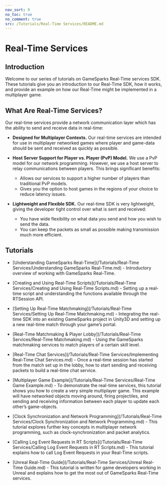 ```yaml
---
nav_sort: 9
no_toc: true
no_comment: true
src: /Tutorials/Real-Time Services/README.md
---
```


# Real-Time Services

## Introduction

Welcome to our series of tutorials on GameSparks Real-Time services SDK. These tutorials give you an introduction to our Real-Time SDK, how it works, and provide an example on how our Real-Time might be implemented in a multiplayer game.


## What Are Real-Time Services?

Our real-time services provide a network communication layer which has the ability to send and receive data in real-time:

* **Designed for Multiplayer Contexts.** Our real-time services are intended for use in multiplayer networked games where player and game-data should be sent and received as quickly as possible.

* **Host Server Support for Player vs. Player (PvP) Model.** We use a PvP model for our network programming. However, we use a host server to relay communications between players. This brings significant benefits:
  * Allows our services to support a higher number of players than traditional PvP models.
  * Gives you the option to host games in the regions of your choice to reduce latency issues.

* **Lightweight and Flexible SDK.** Our real-time SDK is very lightweight, giving the developer tight control over what is sent and received:
  * You have wide flexibility on what data you send and how you wish to send the data.
  * You can keep the packets as small as possible making transmission much more efficient.

## Tutorials

* [Understanding GameSparks Real-Time](/Tutorials/Real-Time Services/Understanding GameSparks Real-Time.md) - Introductory overview of working with GameSparks Real-Time.
* [Creating and Using Real-Time Scripts](/Tutorials/Real-Time Services/Creating and Using Real-Time Scripts.md) - Setting up a real-time script and understanding the functions available through the RTSession API.

* [Setting Up Real-Time Matchmaking](/Tutorials/Real-Time Services/Setting Up Real-Time Matchmaking.md) - Integrating the real-time SDK into an existing GameSparks project in Unity3D and setting up a new real-time match through your game’s portal.

* [Real-Time Matchmaking & Player Lobby](/Tutorials/Real-Time Services/Real-Time Matchmaking.md) - Using the GameSparks matchmaking services to match players of a certain skill level.

* [Real-Time Chat Services](/Tutorials/Real-Time Services/Implementing Real-Time Chat Services.md) - Once a real-time session has started from the match set up in the lobby, how to start sending and receiving packets to build a real-time chat service.

* [Multiplayer Game Example](/Tutorials/Real-Time Services/Real-Time Game Example.md) - To demonstrate the real-time services, this tutorial shows you how to create a very simple multiplayer game. This example will have networked objects moving around, firing projectiles, and sending and receiving information between each player to update each other’s game-objects.

* [Clock Synchronization and Network Programming](/Tutorials/Real-Time Services/Clock Synchronization and Network Programming.md) - This tutorial explores further key concepts in multiplayer network programming, such as clock-synchronization and packet analytics.

* [Calling Log Event Requests in RT Scripts](/Tutorials/Real-Time Services/Calling Log Event Requests in RT Scripts.md) - This tutorial explains how to call Log Event Requests in your Real-Time scripts.

* [Unreal Real-Time Guide](/Tutorials/Real-Time Services/Unreal Real-Time Guide.md) - This tutorial is written for game developers working in Unreal and explains how to get the most out of GameSparks Real-Time services.
